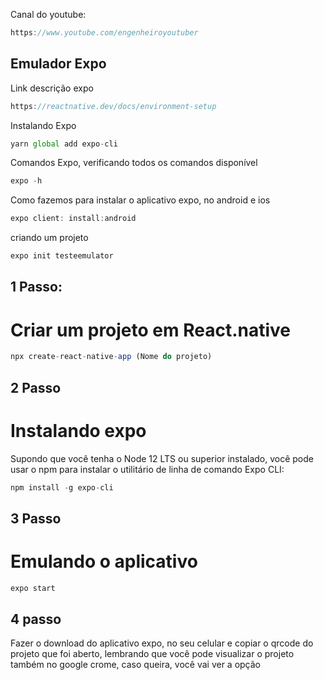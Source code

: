 Canal do youtube:

```js
https://www.youtube.com/engenheiroyoutuber
```

## Emulador Expo

Link descrição expo

```js
https://reactnative.dev/docs/environment-setup
```

Instalando Expo

```js
yarn global add expo-cli
```
Comandos Expo, verificando todos os comandos disponível 

```js
expo -h
```
Como fazemos para instalar o aplicativo expo, no android e ios

```js
expo client: install:android
```

criando um projeto

```js
expo init testeemulator
```



## 1 Passo:

# Criar um projeto em React.native

```js
npx create-react-native-app (Nome do projeto)
```
## 2 Passo

# Instalando expo

Supondo que você tenha o Node 12 LTS ou superior instalado, você pode usar o npm para instalar o utilitário de linha de comando Expo CLI:

```js
npm install -g expo-cli
```
## 3 Passo

# Emulando o aplicativo

```js
expo start 
```

## 4 passo

Fazer o download do aplicativo expo, no seu celular e copiar o qrcode do projeto que foi aberto, lembrando que você pode visualizar o projeto também no google crome, caso queira, você vai ver a opção